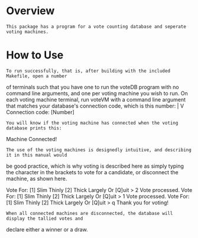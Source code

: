 # Overview
    This package has a program for a vote counting database and seperate voting machines.
# How to Use
    To run successfully, that is, after building with the included Makefile, open a number
of terminals such that you have one to run the voteDB program with no command line arguments,
and one per voting machine you wish to run. On each voting machine terminal, run voteVM with
a command line argument that matches your database's connection code, which is this number:
                    |
                    V
Connection code: [Number]

    You will know if the voting machine has connected when the voting database prints this:

Machine Connected!

    The use of the voting machines is designedly intuitive, and describing it in this manual would
be good practice, which is why voting is described here as simply typing the character in the
brackets to vote for a candidate, or disconnect the machine, as shown here.

Vote For:
        [1] Slim Thinly
        [2] Thick Largely
Or [Q]uit
        > 2
Vote processed.
Vote For:
        [1] Slim Thinly
        [2] Thick Largely
Or [Q]uit
        > 1
Vote processed.
Vote For:
        [1] Slim Thinly
        [2] Thick Largely
Or [Q]uit
        > q
Thank you for voting!

    When all connected machines are disconnected, the database will display the tallied votes and
declare either a winner or a draw.